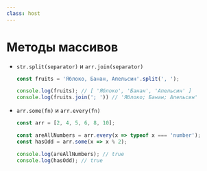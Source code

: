 ```yaml
---
class: host
---
```


# Методы массивов

<v-clicks at="0">
<ul>

<li>

`str.split(separator)` и `arr.join(separator)`
```js
const fruits = 'Яблоко, Банан, Апельсин'.split(', ');

console.log(fruits); // [ 'Яблоко', 'Банан', 'Апельсин' ]
console.log(fruits.join('; ')) // 'Яблоко; Банан; Апельсин'
```
</li>

<li>

`arr.some(fn)` и `arr.every(fn)`
```js
const arr = [2, 4, 5, 6, 8, 10];

const areAllNumbers = arr.every(x => typeof x === 'number');
const hasOdd = arr.some(x => x % 2);

console.log(areAllNumbers); // true
console.log(hasOdd); // true
```
</li>

</ul>
</v-clicks>

<style>
.host code {
    font-size: 1rem;
}

.host li p {
    margin-bottom: 0.25rem;
}
</style>
